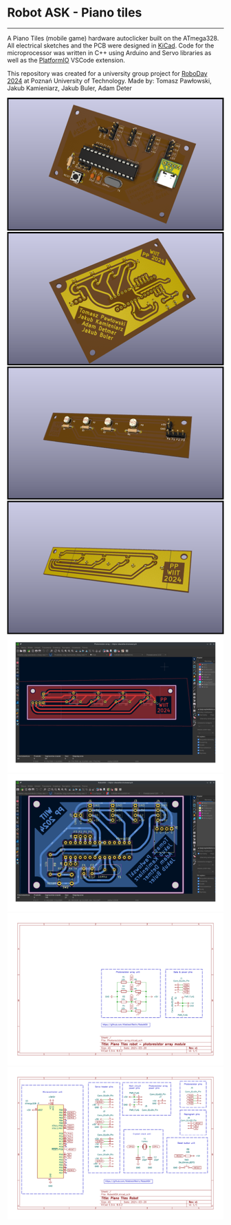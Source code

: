 # Robot ASK - Piano tiles
---

A Piano Tiles (mobile game) hardware autoclicker built on the ATmega328. All electrical sketches and the PCB were designed in [KiCad](https://www.kicad.org/). Code for the microprocessor was written in C++ using Arduino and Servo libraries as well as the [PlatformIO](https://platformio.org/install/ide?install=vscode) VSCode extension.

This repository was created for a university group project for [RoboDay 2024](https://www.facebook.com/events/1518830758974874) at Poznań University of Technology.
Made by: Tomasz Pawłowski, Jakub Kamieniarz, Jakub Buler, Adam Deter  

![1](zdj/5.png)
![2](zdj/6.png)
![3](zdj/7.png)
![4](zdj/8.png)
![3](zdj/1.png)
![4](zdj/2.png)
![5](zdj/3.svg)
![6](zdj/4.svg)

